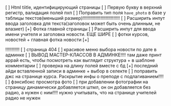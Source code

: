 [ ] Html tiitle, идентифицирующий страницы
[ ] Первую букву в верхний регистр, валидация полей пхп
[ ] Поправить тип поля `have_photo` в базе у таблицы текстов(меньший размер)!!!!!!!!!!!!!!!!!!!!!!!!!!!!!
[ ] Расширить инпут ввода заголовка для текста(заголовок может быть очень длинным, не влазиет)
[+] Фотка главной страницы
[ ] Расширить инпут для ввода имени учителя и заголовка новости. ЕЩЕ ШИРЕ
[ ] фотки курсов, новостей + главная фотка новости
[+] <p class="db_error">!!!!!!!!!!!
[ ] страница 404
[ ] красивое меню выбора новости по дате в админке
[ ] ВЫВОД МАСТЕР-КЛАССОВ В АДМИНКЕ!!!! там даже принт аррай есть, чтобы посмотреть как выглядит структура + в шаблоне комментарии
[ ] проверка на длину полей вместе с бд
[+] последний айди вставленной записи в админке + выбор в селекте
[ ] поправить джс на странице курса. Раскрытие инфы о преподе с подлагиванием!!!!
[ ] фэнсибокс просмотра фото
[ ] при добавлении фотографии на страницу динамически добавляется штмл, он он добавляется без радио, а нужен с ним!!!!
    нужно учитывать, что на странице учителей радио не нужен